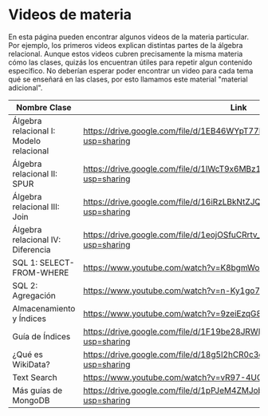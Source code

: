# Videos de materia

En esta página pueden encontrar algunos videos de la materia particular. Por ejemplo, los primeros videos explican distintas partes de la álgebra relacional. Aunque estos videos cubren precisamente la misma materia cómo las clases, quizás los encuentran útiles para repetir algun contenido específico. No deberían esperar poder encontrar un video para cada tema qué se enseñará en las clases, por esto llamamos este material "material adicional".

| Nombre Clase |  Link |
|--------------|------|
| Álgebra relacional I: Modelo relacional | https://drive.google.com/file/d/1EB46WYpT77RT88cctCE2BlqSmwFlVZ4h/view?usp=sharing |
| Álgebra relacional II: SPUR         | https://drive.google.com/file/d/1lWcT9x6MBz1LXm7cxDCbu1d4PEHAZDs9/view?usp=sharing |
| Álgebra relacional III: Join         | https://drive.google.com/file/d/16iRzLBkNtZJQ2ktnhOqVPFt-a1xFd5b_/view?usp=sharing |
| Álgebra relacional IV: Diferencia         | https://drive.google.com/file/d/1eojOSfuCRrtv_p-KwUAUQaUHWswt6oTH/view?usp=sharing |
| SQL 1: SELECT-FROM-WHERE         | https://www.youtube.com/watch?v=K8bgmWoty0E&t=644s |
| SQL 2: Agregación         | https://www.youtube.com/watch?v=n-Ky1go7Alk&t=7s |
| Almacenamiento y Índices         | https://www.youtube.com/watch?v=9zeiEzqG8ps&t=2461s |
| Guía de Índices         | https://drive.google.com/file/d/1F19be28JRWI4sbVseJUCq9vM9OTqqZyZ/view?usp=sharing |
| ¿Qué es WikiData?       | https://drive.google.com/file/d/18g5l2hCR0c3eoJ2w1Kax6e5mfYw9n6Bw/view?usp=sharing |
| Text Search             | https://www.youtube.com/watch?v=vR97-4UG7x0 |
| Más guías de MongoDB    | https://drive.google.com/file/d/1pPJeM4ZMJobO8TB9NUjm3b4K8jH7kIjP/view?usp=sharing |
